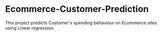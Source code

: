 # Ecommerce-Customer-Prediction
This project predicts Customer's spending behaviour on Ecommerce sites using Linear regression. 

